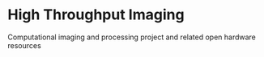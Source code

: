 # High Throughput Imaging

Computational imaging and processing project and related open hardware resources
